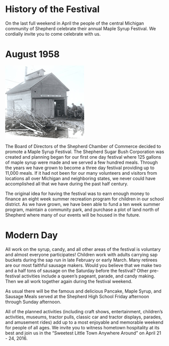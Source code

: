 # History of the Festival

On the last full weekend in April the people of the central Michigan community of Shepherd celebrate their annual Maple Syrup Festival. We cordially invite you to come celebrate with us.

# August 1958

![](/assets/originalsugarbush1959.gif)

The Board of Directors of the Shepherd Chamber of Commerce decided to promote a Maple Syrup Festival. The Shepherd Sugar Bush Corporation was created and planning began for our first one day festival where 125 gallons of maple syrup were made and we served a few hundred meals. Through the years we have grown to become a three day festival providing up to 11,000 meals. If it had not been for our many volunteers and visitors from locations all over Michigan and neighboring states, we never could have accomplished all that we have during the past half century.

The original idea for having the festival was to earn enough money to finance an eight week summer recreation program for children in our school district. As we have grown, we have been able to fund a ten week summer program, maintain a community park, and purchase a plot of land north of Shepherd where many of our events will be housed in the future.

# Modern Day

All work on the syrup, candy, and all other areas of the festival is voluntary and almost everyone participates! Children work with adults carrying sap buckets during the sap run in late February or early March. Many retirees are our most faithful sausage makers. Would you believe that we make two and a half tons of sausage on the Saturday before the festival? Other pre-festival activities include a queen’s pageant, parade, and candy making. Then we all work together again during the festival weekend.

As usual there will be the famous and delicious Pancake, Maple Syrup, and Sausage Meals served at the Shepherd High School Friday afternoon through Sunday afternoon.

All of the planned activities (including craft shows, entertainment, children’s activities, museums, tractor pulls, classic car and tractor displays, parades, and amusement rides) add up to a most enjoyable and memorable weekend for people of all ages. We invite you to witness hometown hospitality at its best and join us in the “Sweetest Little Town Anywhere Around” on April 21 - 24, 2016.

